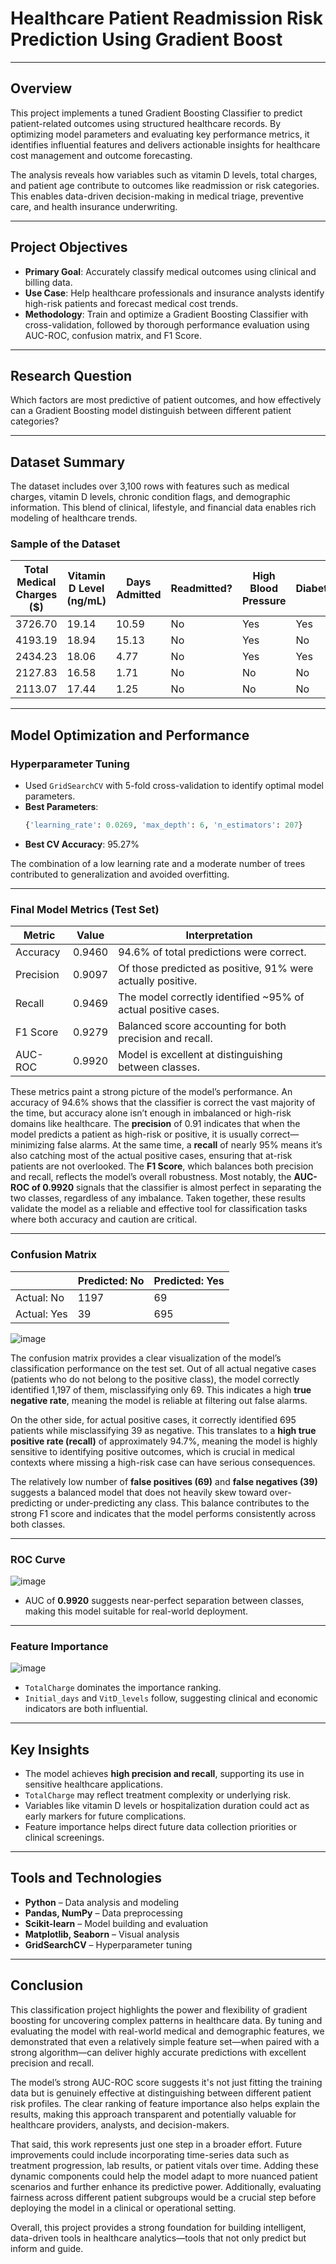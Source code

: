 # Healthcare Patient Readmission Risk Prediction Using Gradient Boost

---

## Overview

This project implements a tuned Gradient Boosting Classifier to predict patient-related outcomes using structured healthcare records. By optimizing model parameters and evaluating key performance metrics, it identifies influential features and delivers actionable insights for healthcare cost management and outcome forecasting.

The analysis reveals how variables such as vitamin D levels, total charges, and patient age contribute to outcomes like readmission or risk categories. This enables data-driven decision-making in medical triage, preventive care, and health insurance underwriting.

---

## Project Objectives

- **Primary Goal**: Accurately classify medical outcomes using clinical and billing data.
- **Use Case**: Help healthcare professionals and insurance analysts identify high-risk patients and forecast medical cost trends.
- **Methodology**: Train and optimize a Gradient Boosting Classifier with cross-validation, followed by thorough performance evaluation using AUC-ROC, confusion matrix, and F1 Score.

---

## Research Question

Which factors are most predictive of patient outcomes, and how effectively can a Gradient Boosting model distinguish between different patient categories?

---

## Dataset Summary

The dataset includes over 3,100 rows with features such as medical charges, vitamin D levels, chronic condition flags, and demographic information. This blend of clinical, lifestyle, and financial data enables rich modeling of healthcare trends.

### Sample of the Dataset

| Total Medical Charges ($) | Vitamin D Level (ng/mL) | Days Admitted | Readmitted? | High Blood Pressure | Diabetes | Complication Risk | Annual Income ($) | Age (Years) |
|---------------------------|--------------------------|----------------|--------------|----------------------|----------|--------------------|--------------------|--------------|
| 3726.70                   | 19.14                    | 10.59          | No           | Yes                  | Yes      | Medium             | 86575.93           | 53           |
| 4193.19                   | 18.94                    | 15.13          | No           | Yes                  | No       | High               | 46805.99           | 51           |
| 2434.23                   | 18.06                    | 4.77           | No           | Yes                  | Yes      | Medium             | 14370.14           | 53           |
| 2127.83                   | 16.58                    | 1.71           | No           | No                   | No       | Medium             | 39741.49           | 78           |
| 2113.07                   | 17.44                    | 1.25           | No           | No                   | No       | Low                | 1209.56            | 22           |

---

## Model Optimization and Performance

### Hyperparameter Tuning

- Used `GridSearchCV` with 5-fold cross-validation to identify optimal model parameters.
- **Best Parameters**:
  ```python
  {'learning_rate': 0.0269, 'max_depth': 6, 'n_estimators': 207}
  ```
- **Best CV Accuracy**: 95.27%

The combination of a low learning rate and a moderate number of trees contributed to generalization and avoided overfitting.

---

### Final Model Metrics (Test Set)

| Metric     | Value   | Interpretation |
|------------|---------|----------------|
| Accuracy   | 0.9460  | 94.6% of total predictions were correct. |
| Precision  | 0.9097  | Of those predicted as positive, 91% were actually positive. |
| Recall     | 0.9469  | The model correctly identified ~95% of actual positive cases. |
| F1 Score   | 0.9279  | Balanced score accounting for both precision and recall. |
| AUC-ROC    | 0.9920  | Model is excellent at distinguishing between classes. |

These metrics paint a strong picture of the model’s performance. An accuracy of 94.6% shows that the classifier is correct the vast majority of the time, but accuracy alone isn’t enough in imbalanced or high-risk domains like healthcare. The **precision** of 0.91 indicates that when the model predicts a patient as high-risk or positive, it is usually correct—minimizing false alarms. At the same time, a **recall** of nearly 95% means it’s also catching most of the actual positive cases, ensuring that at-risk patients are not overlooked. The **F1 Score**, which balances both precision and recall, reflects the model’s overall robustness. Most notably, the **AUC-ROC of 0.9920** signals that the classifier is almost perfect in separating the two classes, regardless of any imbalance. Taken together, these results validate the model as a reliable and effective tool for classification tasks where both accuracy and caution are critical.

---

### Confusion Matrix

|            | Predicted: No | Predicted: Yes |
|------------|----------------|----------------|
| Actual: No | 1197           | 69             |
| Actual: Yes| 39             | 695            |

![image](https://github.com/user-attachments/assets/b9ec68b0-13b2-4afc-a2f5-7e5bc1e7f7cc)

The confusion matrix provides a clear visualization of the model’s classification performance on the test set. Out of all actual negative cases (patients who do not belong to the positive class), the model correctly identified 1,197 of them, misclassifying only 69. This indicates a high **true negative rate**, meaning the model is reliable at filtering out false alarms.

On the other side, for actual positive cases, it correctly identified 695 patients while misclassifying 39 as negative. This translates to a **high true positive rate (recall)** of approximately 94.7%, meaning the model is highly sensitive to identifying positive outcomes, which is crucial in medical contexts where missing a high-risk case can have serious consequences.

The relatively low number of **false positives (69)** and **false negatives (39)** suggests a balanced model that does not heavily skew toward over-predicting or under-predicting any class. This balance contributes to the strong F1 score and indicates that the model performs consistently across both classes.


---

### ROC Curve

![image](https://github.com/user-attachments/assets/386b6113-312f-4219-a258-03768c16331e)

- AUC of **0.9920** suggests near-perfect separation between classes, making this model suitable for real-world deployment.

---

### Feature Importance

![image](https://github.com/user-attachments/assets/aae69c30-f99b-4c10-a2dd-9faf1a323efb)

- `TotalCharge` dominates the importance ranking.
- `Initial_days` and `VitD_levels` follow, suggesting clinical and economic indicators are both influential.

---

## Key Insights

- The model achieves **high precision and recall**, supporting its use in sensitive healthcare applications.
- `TotalCharge` may reflect treatment complexity or underlying risk.
- Variables like vitamin D levels or hospitalization duration could act as early markers for future complications.
- Feature importance helps direct future data collection priorities or clinical screenings.

---

## Tools and Technologies

- **Python** – Data analysis and modeling
- **Pandas, NumPy** – Data preprocessing
- **Scikit-learn** – Model building and evaluation
- **Matplotlib, Seaborn** – Visual analysis
- **GridSearchCV** – Hyperparameter tuning

---

## Conclusion

This classification project highlights the power and flexibility of gradient boosting for uncovering complex patterns in healthcare data. By tuning and evaluating the model with real-world medical and demographic features, we demonstrated that even a relatively simple feature set—when paired with a strong algorithm—can deliver highly accurate predictions with excellent precision and recall.

The model’s strong AUC-ROC score suggests it's not just fitting the training data but is genuinely effective at distinguishing between different patient risk profiles. The clear ranking of feature importance also helps explain the results, making this approach transparent and potentially valuable for healthcare providers, analysts, and decision-makers.

That said, this work represents just one step in a broader effort. Future improvements could include incorporating time-series data such as treatment progression, lab results, or patient vitals over time. Adding these dynamic components could help the model adapt to more nuanced patient scenarios and further enhance its predictive power. Additionally, evaluating fairness across different patient subgroups would be a crucial step before deploying the model in a clinical or operational setting.

Overall, this project provides a strong foundation for building intelligent, data-driven tools in healthcare analytics—tools that not only predict but inform and guide.
